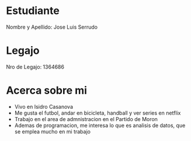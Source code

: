 # Estudiante
Nombre y Apellido: Jose Luis Serrudo

# Legajo
Nro de Legajo: 1364686

# Acerca sobre mi

<ul>
<li>Vivo en Isidro Casanova</li>
<li>Me gusta el futbol, andar en bicicleta, handball y ver series en netflix</li>
<li>Trabajo en el area de admnistracion en el Partido de Moron</li>
<li>Ademas de programacion, me interesa lo que es analisis de datos, que se emplea mucho en mi trabajo</li>
</ul>